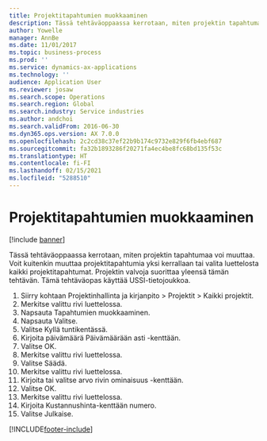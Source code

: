 ```yaml
---
title: Projektitapahtumien muokkaaminen
description: Tässä tehtäväoppaassa kerrotaan, miten projektin tapahtumaa voi muuttaa.
author: Yowelle
manager: AnnBe
ms.date: 11/01/2017
ms.topic: business-process
ms.prod: ''
ms.service: dynamics-ax-applications
ms.technology: ''
audience: Application User
ms.reviewer: josaw
ms.search.scope: Operations
ms.search.region: Global
ms.search.industry: Service industries
ms.author: andchoi
ms.search.validFrom: 2016-06-30
ms.dyn365.ops.version: AX 7.0.0
ms.openlocfilehash: 2c2cd38c37ef22b9b174c9732e829f6fb4ebf687
ms.sourcegitcommit: fa32b1893286f20271fa4ec4be8fc68bd135f53c
ms.translationtype: HT
ms.contentlocale: fi-FI
ms.lasthandoff: 02/15/2021
ms.locfileid: "5288510"
---
```

# <a name="adjust-project-transactions"></a>Projektitapahtumien muokkaaminen

[!include [banner](../../includes/banner.md)]

Tässä tehtäväoppaassa kerrotaan, miten projektin tapahtumaa voi muuttaa. Voit kuitenkin muuttaa projektitapahtumia yksi kerrallaan tai valita luettelosta kaikki projektitapahtumat. Projektin valvoja suorittaa yleensä tämän tehtävän. Tämä tehtäväopas käyttää USSI-tietojoukkoa.

1. Siirry kohtaan Projektinhallinta ja kirjanpito > Projektit > Kaikki projektit. 
2. Merkitse valittu rivi luettelossa. 
3. Napsauta Tapahtumien muokkaaminen. 
4. Napsauta Valitse. 
5. Valitse Kyllä tuntikentässä. 
6. Kirjoita päivämäärä Päivämäärään asti -kenttään. 
7. Valitse OK. 
8. Merkitse valittu rivi luettelossa. 
9. Valitse Säädä. 
10. Merkitse valittu rivi luettelossa. 
11. Kirjoita tai valitse arvo rivin ominaisuus -kenttään. 
12. Valitse OK. 
13. Merkitse valittu rivi luettelossa. 
14. Kirjoita Kustannushinta-kenttään numero. 
15. Valitse Julkaise. 


[!INCLUDE[footer-include](../../includes/footer-banner.md)]